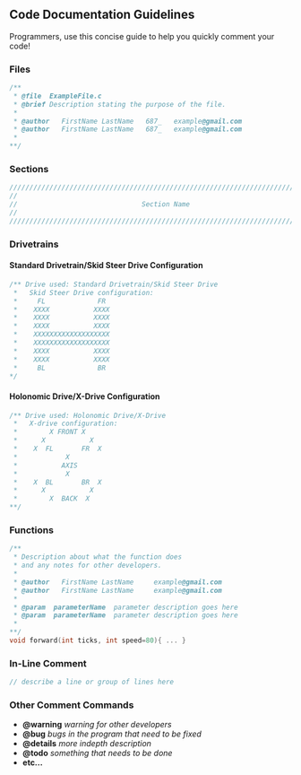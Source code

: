 ## Code Documentation Guidelines

Programmers, use this concise guide to help you quickly comment your code!

### Files
```c
/**
 * @file  ExampleFile.c
 * @brief Description stating the purpose of the file.
 *
 * @author   FirstName LastName   687_   example@gmail.com
 * @author   FirstName LastName   687_   example@gmail.com
 *
**/
```

### Sections
```c
/////////////////////////////////////////////////////////////////////////////////////////
//
//                               Section Name
//
/////////////////////////////////////////////////////////////////////////////////////////
```
### Drivetrains

#### Standard Drivetrain/Skid Steer Drive Configuration
```c
/** Drive used: Standard Drivetrain/Skid Steer Drive
 *   Skid Steer Drive configuration:
 *     FL             FR 
 *    XXXX           XXXX
 *    XXXX           XXXX
 *    XXXX           XXXX
 *    XXXXXXXXXXXXXXXXXXX
 *    XXXXXXXXXXXXXXXXXXX
 *    XXXX           XXXX
 *    XXXX           XXXX
 *     BL             BR 
*/
```

#### Holonomic Drive/X-Drive Configuration
```c
/** Drive used: Holonomic Drive/X-Drive
 *   X-drive configuration:
 *        X FRONT X
 *      X           X
 *    X  FL       FR  X
 *            X
 *           AXIS
 *            X
 *    X  BL       BR  X
 *      X           X
 *        X  BACK  X
**/
```

### Functions
```c
/**
 * Description about what the function does
 * and any notes for other developers.
 *
 * @author   FirstName LastName     example@gmail.com
 * @author   FirstName LastName     example@gmail.com
 *
 * @param  parameterName  parameter description goes here
 * @param  parameterName  parameter description goes here
 *
**/
void forward(int ticks, int speed=80){ ... }
```

### In-Line Comment
```c
// describe a line or group of lines here
```

### Other Comment Commands

- **@warning** _warning for other developers_
- **@bug** _bugs in the program that need to be fixed_
- **@details** _more indepth description_
- **@todo** _something that needs to be done_
- **etc...**
